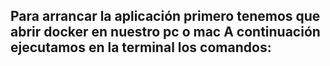 Para arrancar la aplicación primero tenemos que abrir docker en nuestro pc o mac
A continuación ejecutamos en la terminal los comandos:
- 